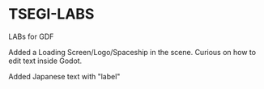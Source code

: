 # TSEGI-LABS
 LABs for GDF

Added a Loading Screen/Logo/Spaceship in the scene.
Curious on how to edit text inside Godot.

Added Japanese text with "label"